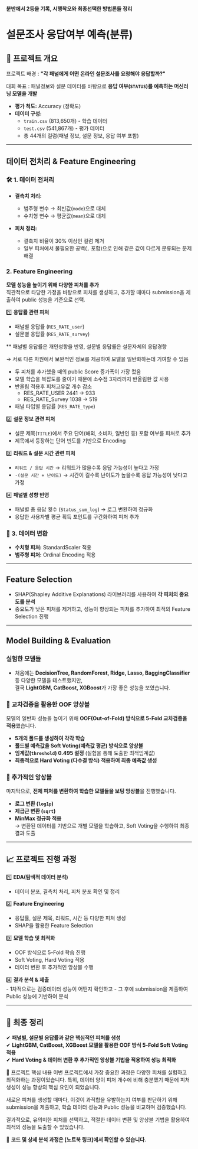 **분반에서 2등을 기록, 시행착오와 최종선택한 방법론들 정리**

# 설문조사 응답여부 예측(분류)

## 📌 프로젝트 개요
프로젝트 배경 : **"각 패널에게 어떤 온라인 설문조사를 요청해야 응답할까?"** 

대회 목표 : 패널정보와 설문 데이터를 바탕으로 **응답 여부(`STATUS`)를 예측하는 머신러닝 모델을 개발**

- **평가 척도:** Accuracy (정확도)
- **데이터 구성:**  
  - `train.csv` (813,650개) - 학습 데이터  
  - `test.csv` (541,867개) - 평가 데이터  
  - 총 44개의 컬럼(패널 정보, 설문 정보, 응답 여부 포함)  

---

## 데이터 전처리 & Feature Engineering

### 🛠 1. 데이터 전처리
- **결측치 처리:**  
  - 범주형 변수 → 최빈값(`mode`)으로 대체  
  - 수치형 변수 → 평균값(`mean`)으로 대체
    
- **피처 정리:**  
  - 결측치 비율이 30% 이상인 컬럼 제거  
  - 일부 피처에서 불필요한 공백(`,` 포함)으로 인해 같은 값이 다르게 분류되는 문제 해결  

### 2. Feature Engineering
**모델 성능을 높이기 위해 다양한 피처를 추가**  
직관적으로 타당한 가정을 바탕으로 피처를 생성하고, 추가할 때마다 submission을 제출하여 public 성능을 기준으로 선택.

1️⃣ **응답률 관련 피처**
   - 패널별 응답률 (`RES_RATE_user`)
   - 설문별 응답률 (`RES_RATE_survey`)
     
   ** 패널별 응답률은 개인성향을 반영, 설문별 응답률은 설문자체의 응답경향 
   
   
   → 서로 다른 차원에서 보완적인 정보를 제공하여 모델을 일반화하는데 기여할 수 있음
   - 두 피처를 추가했을 때의 public Score 증가폭이 가장 컸음
   - 모델 학습을 복잡도를 줄이기 때문에 소수점 3자리까지 반올림한 값 사용
   - 반올림 적용후 피처고유값 개수 감소
       - RES_RATE_USER 2441 -> 933
       - RES_RATE_Survey 1038 -> 519
   - 패널 타입별 응답률 (`RES_RATE_type`)


2️⃣ **설문 정보 관련 피처**
   - 설문 제목(`TITLE`)에서 주요 단어(해외, 소비자, 일반인 등) 포함 여부를 피처로 추가  
   - 제목에서 등장하는 단어 빈도를 기반으로 Encoding  

3️⃣ **리워드 & 설문 시간 관련 피처** 
   - `리워드 / 응답 시간` → 리워드가 많을수록 응답 가능성이 높다고 가정
   - `-(설문 시간 + 난이도)` → 시간이 길수록 난이도가 높을수록 응답 가능성이 낮다고 가정  

4️⃣ **패널별 성향 반영**
   - 패널별 총 응답 횟수 (`Status_sum_log`) → 로그 변환하여 정규화  
   - 응답한 사용자별 평균 획득 포인트를 구간화하여 피처 추가  

### 📏 3. 데이터 변환
- **수치형 피처:** StandardScaler 적용  
- **범주형 피처:** Ordinal Encoding 적용  

---

## Feature Selection
- SHAP(Shapley Additive Explanations) 라이브러리를 사용하여 **각 피처의 중요도를 분석**  
- 중요도가 낮은 피처를 제거하고, 성능이 향상되는 피처를 추가하여 최적의 Feature Selection 진행  

---

## Model Building & Evaluation

### 실험한 모델들
- 처음에는 **DecisionTree, RandomForest, Ridge, Lasso, BaggingClassifier** 등 다양한 모델을 테스트했지만,  
  결국 **LightGBM, CatBoost, XGBoost**가 가장 좋은 성능을 보였습니다.

### 🔄 교차검증을 활용한 OOF 앙상블
모델의 일반화 성능을 높이기 위해 **OOF(Out-of-Fold) 방식으로 5-Fold 교차검증을 적용**했습니다.

- **5개의 폴드를 생성하여 각각 학습**  
- **폴드별 예측값을 Soft Voting(예측값 평균) 방식으로 앙상블**  
- **임계값(`threshold`) 0.495 설정** (실험을 통해 도출한 최적임계값)  
- **최종적으로 Hard Voting (다수결 방식) 적용하여 최종 예측값 생성**  

### 🔀 추가적인 앙상블
마지막으로, **전체 피처를 변환하여 학습한 모델들을 보팅 앙상블**을 진행했습니다.

- **로그 변환 (`log1p`)**
- **제곱근 변환 (`sqrt`)**
- **MinMax 정규화 적용**  
  → 변환된 데이터를 기반으로 개별 모델을 학습하고, Soft Voting을 수행하여 최종 결과 도출  

---

## 📈 프로젝트 진행 과정
1️⃣ **EDA(탐색적 데이터 분석)**  
   - 데이터 분포, 결측치 처리, 피처 분포 확인 및 정리  

2️⃣ **Feature Engineering**  
   - 응답률, 설문 제목, 리워드, 시간 등 다양한 피처 생성  
   - SHAP을 활용한 Feature Selection  

3️⃣ **모델 학습 및 최적화**  
   - OOF 방식으로 5-Fold 학습 진행  
   - Soft Voting, Hard Voting 적용  
   - 데이터 변환 후 추가적인 앙상블 수행  

4️⃣ **결과 분석 & 제출**  
    - 1차적으로는 검증데이터 성능이 어떤지 확인하고
    - 그 후에 submission을 제출하여 Public 성능에 기반하여 분석

---

## 🎯 최종 정리
✔ **패널별, 설문별 응답률과 같은 핵심적인 피처를 생성**  
✔ **LightGBM, CatBoost, XGBoost 모델을 활용한 OOF 방식 5-Fold Soft Voting 적용**  
✔ **Hard Voting & 데이터 변환 후 추가적인 앙상블 기법을 적용하여 성능 최적화**  


📌 프로젝트 핵심 내용
이번 프로젝트에서 가장 중요한 과정은 다양한 피처를 실험하고 최적화하는 과정이었습니다.
특히, 데이터 양이 피처 개수에 비해 충분했기 때문에 피처 생성이 성능 향상의 핵심 요인이 되었습니다.

새로운 피처를 생성할 때마다, 이것이 과적합을 유발하는지 여부를 판단하기 위해 submission을 제출하고, 학습 데이터 성능과 Public 성능을 비교하며 검증했습니다.

결과적으로, 유의미한 피처를 선택하고, 적절한 데이터 변환 및 앙상블 기법을 활용하여 최적의 성능을 도출할 수 있었습니다. 
 
📢 **코드 및 상세 분석 과정은 [노트북 링크]에서 확인할 수 있습니다.**  
